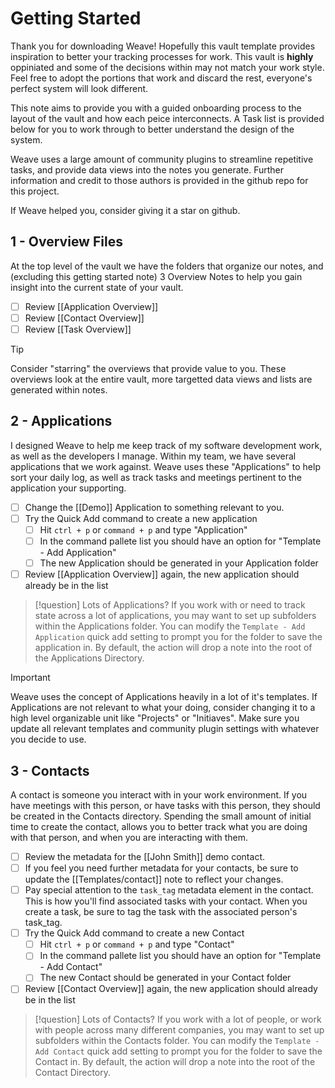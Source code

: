 # Getting Started

Thank you for downloading Weave! Hopefully this vault template provides inspiration to better your tracking processes for work. This vault is **highly** oppiniated and some of the decisions within may not match your work style. Feel free to adopt the portions that work and discard the rest, everyone's perfect system will look different.

This note aims to provide you with a guided onboarding process to the layout of the vault and how each peice interconnects. A Task list is provided below for you to work through to better understand the design of the system.

Weave uses a large amount of community plugins to streamline repetitive tasks, and provide data views into the notes you generate. Further information and credit to those authors is provided in the github repo for this project.

If Weave helped you, consider giving it a star on github.

## 1 - Overview Files

At the top level of the vault we have the folders that organize our notes, and (excluding this getting started note) 3 Overview Notes to help you gain insight into the current state of your vault.

- [ ] Review [[Application Overview]]
- [ ] Review [[Contact Overview]]
- [ ] Review [[Task Overview]]

> [!tip]
> Consider "starring" the overviews that provide value to you. These overviews look at the entire vault, more targetted data views and lists are generated within notes.


## 2 - Applications

I designed Weave to help me keep track of my software development work, as well as the developers I manage. Within my team, we have several applications that we work against.
Weave uses these "Applications" to help sort your daily log, as well as track tasks and meetings pertinent to the application your supporting. 

- [ ] Change the [[Demo]] Application to something relevant to you.
- [ ] Try the Quick Add command to create a new application
	- [ ] Hit `ctrl + p`  or `command + p` and type "Application"
	- [ ] In the command pallete list you should have an option for "Template - Add Application"
	- [ ] The new Application should be generated in your Application folder
- [ ] Review [[Application Overview]] again, the new application should already be in the list

> [!question] Lots of Applications?
> If you work with or need to track state across a lot of applications, you may want to set up subfolders within the Applications folder. You can modify the `Template - Add Application` quick add setting to prompt you for the folder to save the application in. By default, the action will drop a note into the root of the Applications Directory.

> [!important] 
> Weave uses the concept of Applications heavily in a lot of it's templates. If Applications are not relevant to what your doing, consider changing it to a high level organizable unit like "Projects" or "Initiaves". Make sure you update all relevant templates and community plugin settings with whatever you decide to use.

## 3 - Contacts

A contact is someone you interact with in your work environment. If you have meetings with this person, or have tasks with this person, they should be created in the Contacts directory. Spending the small amount of initial time to create the contact, allows you to better track what you are doing with that person, and when you are interacting with them. 

- [ ] Review the metadata for the [[John Smith]] demo contact.
- [ ] If you feel you need further metadata for your contacts, be sure to update the [[Templates/contact]] note to reflect your changes.
- [ ] Pay special attention to the `task_tag` metadata element in the contact. This is how you'll find associated tasks with your contact. When you create a task, be sure to tag the task with the associated person's task_tag.
- [ ]  Try the Quick Add command to create a new Contact
	- [ ] Hit `ctrl + p`  or `command + p` and type "Contact"
	- [ ] In the command pallete list you should have an option for "Template - Add Contact"
	- [ ] The new Contact should be generated in your Contact folder
- [ ] Review [[Contact Overview]] again, the new application should already be in the list

> [!question] Lots of Contacts?
> If you work with a lot of people, or work with people across many different companies, you may want to set up subfolders within the Contacts folder. You can modify the `Template - Add Contact` quick add setting to prompt you for the folder to save the Contact in. By default, the action will drop a note into the root of the Contact Directory.


